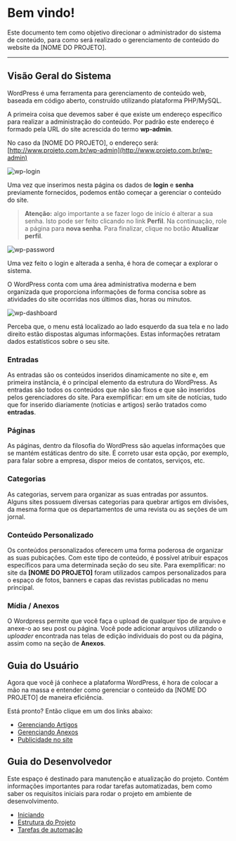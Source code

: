 # Bem vindo!

Este documento tem como objetivo direcionar o administrador do sistema de conteúdo, para como será realizado o gerenciamento de conteúdo do website da [NOME DO PROJETO].

---

## Visão Geral do Sistema

WordPress é uma ferramenta para gerenciamento de conteúdo web, baseada em código aberto, construído utilizando plataforma PHP/MySQL.

A primeira coisa que devemos saber é que existe um endereço específico para realizar a administração do conteúdo. Por padrão este endereço é formado pela URL do site acrescida do termo **wp-admin**.

No caso da [NOME DO PROJETO], o endereço será: [http://www.projeto.com.br/wp-admin](http://www.projeto.com.br/wp-admin)

![wp-login](images/wp-login.png)

Uma vez que inserimos nesta página os dados de **login** e **senha** previamente fornecidos, podemos então começar a gerenciar o conteúdo do site.

> **Atenção:** algo importante a se fazer logo de início é alterar a sua senha. Isto pode ser feito clicando no link **Perfil**. Na continuação, role a página para **nova senha**. Para finalizar, clique no botão **Atualizar perfil**.

![wp-password](images/wp-password.png)

Uma vez feito o login e alterada a senha, é hora de começar a explorar o sistema.

O WordPress conta com uma área administrativa moderna e bem organizada que proporciona informações de forma concisa sobre as atividades do site ocorridas nos últimos dias, horas ou minutos.

![wp-dashboard](images/wp-dashboard.png)

Perceba que, o menu está localizado ao lado esquerdo da sua tela e no lado direito estão dispostas algumas informações. Estas informações retratam dados estatísticos sobre o seu site.

### Entradas

As entradas são os conteúdos inseridos dinamicamente no site e, em primeira instância, é o principal elemento da estrutura do WordPress. As entradas são todos os conteúdos que não são fixos e que são inseridos pelos gerenciadores do site. Para exemplificar: em um site de notícias, tudo que for inserido diariamente (notícias e artigos) serão tratados como **entradas**.

### Páginas
As páginas, dentro da filosofia do WordPress são aquelas informações que se mantém estáticas dentro do site. É correto usar esta opção, por exemplo, para falar sobre a empresa, dispor meios de contatos, serviços, etc.

### Categorias
As categorias, servem para organizar as suas entradas por assuntos. Alguns sites possuem diversas categorias para quebrar artigos em divisões, da mesma forma que os departamentos de uma revista ou as seções de um jornal.

### Conteúdo Personalizado
Os conteúdos personalizados oferecem uma forma poderosa de organizar as suas pubicações. Com este tipo de conteúdo, é possível atribuir espaços específicos para uma determinada seção do seu site. Para exemplificar: no site da **[NOME DO PROJETO]** foram utilizados campos personalizados para o espaço de fotos, banners e capas das revistas publicadas no menu principal.

### Mídia / Anexos
O Wordpress permite que você faça o upload de qualquer tipo de arquivo e anexe-o ao seu post ou página. Você pode adicionar arquivos utilizando o _uploader_ encontrada nas telas de edição individuais do post ou da página, assim como na seção de **Anexos**.

## Guia do Usuário

Agora que você já conhece a plataforma WordPress, é hora de colocar a mão na massa e entender como gerenciar o conteúdo da [NOME DO PROJETO] de maneira eficiência.

Está pronto? Então clique em um dos links abaixo:

- [Gerenciando Artigos](artigos.md)
- [Gerenciando Anexos](anexos.md)
- [Publicidade no site](publicidade.md)

## Guia do Desenvolvedor

Este espaço é destinado para manutenção e atualização do projeto. Contém informações importantes para rodar tarefas automatizadas, bem como saber os requisitos iniciais para rodar o projeto em ambiente de desenvolvimento.

- [Iniciando](iniciando.md)
- [Estrutura do Projeto](estrutura.md)
- [Tarefas de automação](tarefas.md)
